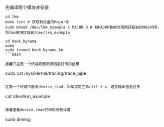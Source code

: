 先编译两个模块并安装
```
cd lkm
make test # 获取到设备的Major号
sudo mknod /dev/lkm_example c MAJOR 0 # 将MAJOR替换为刚刚获取到的MAJOR号，将lkm模块挂载到/dev/lkm_example

cd hook_byname
make
sudo insmod hook_byname.ko
```bash

接着开启另一个终端观察回调函数打印的结果
```
sudo cat /sys/kernel/tracing/trace_pipe
```bash

在第一个终端中触发device_read，回车完可立马ctrl + c，避免输出信息过多
```
cat /dev/lkm_example
```bash

接着查看device_read打印的参数详情
```
sudo dmesg
```bash